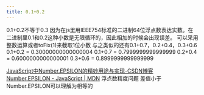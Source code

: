 ```yaml
---
title: 0.1+0.2
---
```

0.1+0.2不等于0.3
因为在js里用IEEE754标准的二进制64位浮点数表达实数。在二进制里0.1和0.2这种小数是无限循环的，因此相加的时候会出现误差。
可以采用整数运算或者toFix(1)来截取1位小数
与之类似的还有0.1+0.7，0.2+0.4，0.3+0.6
0.1+0.2 = 0.30000000000000004 
0.1+0.7 = 0.7999999999999999 
0.2+0.4 = 0.6000000000000001
0.3+0.6 = 0.8999999999999999

[JavaScript中Number.EPSILON的精妙用途与实现-CSDN博客](https://blog.csdn.net/weixin_30789053/article/details/147868253)
[Number.EPSILON - JavaScript | MDN](https://developer.mozilla.org/zh-CN/docs/Web/JavaScript/Reference/Global_Objects/Number/EPSILON)
浮点数精度问题
差值小于Number.EPSILON可以理解为相等的
